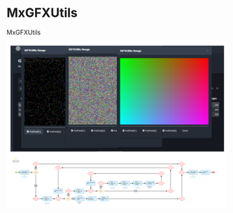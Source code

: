 # MxGFXUtils
MxGFXUtils

[![Demo](https://raw.githubusercontent.com/skullquake/MxGFXUtils/master/res/screenshot.png)](https://mxgfxutils-sandbox.mxapps.io/)
